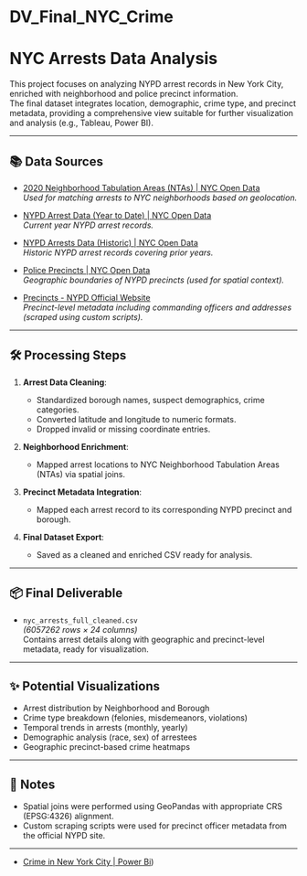 # DV_Final_NYC_Crime
# NYC Arrests Data Analysis

This project focuses on analyzing NYPD arrest records in New York City, enriched with neighborhood and police precinct information.  
The final dataset integrates location, demographic, crime type, and precinct metadata, providing a comprehensive view suitable for further visualization and analysis (e.g., Tableau, Power BI).

---

## 📚 Data Sources

- [2020 Neighborhood Tabulation Areas (NTAs) | NYC Open Data](https://data.cityofnewyork.us/City-Government/2020-Neighborhood-Tabulation-Areas-NTAs-/9nt8-h7nd/about_data)  
  *Used for matching arrests to NYC neighborhoods based on geolocation.*

- [NYPD Arrest Data (Year to Date) | NYC Open Data](https://data.cityofnewyork.us/Public-Safety/NYPD-Arrest-Data-Year-to-Date-/uip8-fykc/about_data)  
  *Current year NYPD arrest records.*

- [NYPD Arrests Data (Historic) | NYC Open Data](https://data.cityofnewyork.us/Public-Safety/NYPD-Arrests-Data-Historic-/8h9b-rp9u/about_data)  
  *Historic NYPD arrest records covering prior years.*

- [Police Precincts | NYC Open Data](https://data.cityofnewyork.us/City-Government/Police-Precincts/y76i-bdw7/about_data)  
  *Geographic boundaries of NYPD precincts (used for spatial context).*

- [Precincts - NYPD Official Website](https://www.nyc.gov/site/nypd/bureaus/patrol/precincts-landing.page)  
  *Precinct-level metadata including commanding officers and addresses (scraped using custom scripts).*

---

## 🛠️ Processing Steps

1. **Arrest Data Cleaning**:  
   - Standardized borough names, suspect demographics, crime categories.
   - Converted latitude and longitude to numeric formats.
   - Dropped invalid or missing coordinate entries.

2. **Neighborhood Enrichment**:  
   - Mapped arrest locations to NYC Neighborhood Tabulation Areas (NTAs) via spatial joins.

3. **Precinct Metadata Integration**:  
   - Mapped each arrest record to its corresponding NYPD precinct and borough.

4. **Final Dataset Export**:  
   - Saved as a cleaned and enriched CSV ready for analysis.

---

## 📦 Final Deliverable

- `nyc_arrests_full_cleaned.csv`  
  *(6057262 rows × 24 columns)*  
  Contains arrest details along with geographic and precinct-level metadata, ready for visualization.

---

## ✨ Potential Visualizations

- Arrest distribution by Neighborhood and Borough
- Crime type breakdown (felonies, misdemeanors, violations)
- Temporal trends in arrests (monthly, yearly)
- Demographic analysis (race, sex) of arrestees
- Geographic precinct-based crime heatmaps

---

## 💬 Notes

- Spatial joins were performed using GeoPandas with appropriate CRS (EPSG:4326) alignment.
- Custom scraping scripts were used for precinct officer metadata from the official NYPD site.

---
- [Crime in New York City | Power Bi](https://app.powerbi.com/links/Lh4eJUCFPP?ctid=7b331012-87a1-4a16-8b0f-a4605b1f3d7f&pbi_source=linkShare))  

